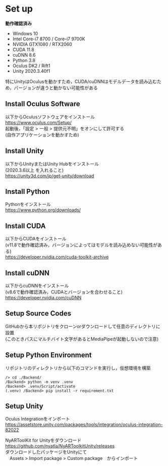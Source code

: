 # Set up
**動作確認済み**
* Windows 10
* Intel Core-i7 8700 / Core-i7 9700K
* NVIDIA GTX1080 / RTX2060
* CUDA 11.8
* cuDNN 8.6
* Python 3.8
* Oculus DK2 / Rift1
* Unity 2020.3.40f1

特にUnityはOculusを動かすため，CUDA/cuDNNはモデルデータを読み込むため，バージョンが違うと動かない可能性がある

## Install Oculus Software

以下からOculusソフトウェアをインストール  
https://www.oculus.com/Setup/  
起動後，「設定 > 一般 > 提供元不明」をオンにして許可する  
(自作アプリケーションを動かすため)

## Install Unity

以下からUnityまたはUnity Hubをインストール  
(2020.3.6以上 を入れること)  
https://unity3d.com/jp/get-unity/download


## Install Python

Pythonをインストール  
https://www.python.org/downloads/

## Install CUDA

以下からCUDAをインストール  
(v11.8で動作確認済み，バージョンによってはモデルを読み込めない可能性がある)  
https://developer.nvidia.com/cuda-toolkit-archive

## Install cuDNN

以下からcuDNNをインストール  
(v8.6で動作確認済み，CUDAとバージョンを合わせること)  
https://developer.nvidia.com/cuDNN

## Setup Source Codes

GitHubから本リポジトリをクローンorダウンロードして任意のディレクトリに設置  
(このときパスにマルチバイト文字があるとMediaPipeが起動しないので注意)

## Setup Python Environment

リポジトリのディレクトリから以下のコマンドを実行し，仮想環境を構築

    /> cd ./Backend/
    /Backend> python -m venv .venv
    /Backend> .venv/Script/activate
    (.venv) /Backend> pip install -r requirement.txt

## Setup Unity

Oculus Integrationをインポート  
https://assetstore.unity.com/packages/tools/integration/oculus-integration-82022

NyARToolKit for Unityをダウンロード  
https://github.com/nyatla/NyARToolkitUnity/releases  
ダウンロードしたパッケージをUnityにて  
　Assets > Import package > Custom package　からインポート


